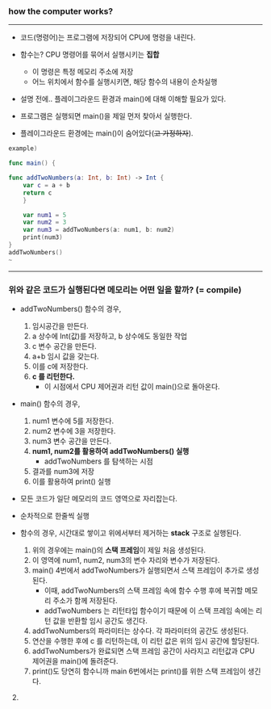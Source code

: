 
### how the computer works?
---
- 코드(명령어)는 프로그램에 저장되어 CPU에 명령을 내린다.
- 함수는? CPU 명령어를 묶어서 실행시키는 **집합**
	- 이 명령은 특정 메모리 주소에 저장 
	- 어느 위치에서 함수를 실행시키면, 해당 함수의 내용이 순차실행

- 설명 전에.. 플레이그라운드 환경과 main()에 대해 이해할 필요가 있다.
- 프로그램은 실행되면 main()을 제일 먼저 찾아서 실행한다.
- 플레이그라운드 환경에는 main()이 숨어있다(~~고 가정하자~~). 


```swift
example)

func main() {

func addTwoNumbers(a: Int, b: Int) -> Int {
	var c = a + b
	return c
	}

	var num1 = 5
	var num2 = 3
	var num3 = addTwoNumbers(a: num1, b: num2)
	print(num3)
}
addTwoNumbers()
~ 
```
---

### 위와 같은 코드가 실행된다면 메모리는 어떤 일을 할까? (= compile)
- addTwoNumbers() 함수의 경우,
	1. 임시공간을 만든다.
	2. a 상수에 Int(값)를 저장하고, b 상수에도 동일한 작업
	3. c 변수 공간을 만든다.
	4. a+b 임시 값을 갖는다.
	5. 이를 c에 저장한다.
	6. **c 를 리턴한다.**
		- 이 시점에서 CPU 제어권과 리턴 값이 main()으로 돌아온다.
	
- main() 함수의 경우,
 	1. num1 변수에 5를 저장한다.
 	2. num2 변수에 3을 저장한다.
 	3. num3 변수 공간을 만든다.
 	4. **num1, num2를 활용하여 addTwoNumbers() 실행**
 		- addTwoNumbers 를 탐색하는 시점
 	5. 결과를 num3에 저장
 	6. 이를 활용하여 print() 실행

- 모든 코드가 일단 메모리의 코드 영역으로 자리잡는다.
- 순차적으로 한줄씩 실행
- 함수의 경우, 시간대로 쌓이고 위에서부터 제거하는 **stack** 구조로 실행된다.
	1. 위의 경우에는 main()의 **스택 프레임**이 제일 처음 생성된다.
	2. 이 영역에 num1, num2, num3의 변수 자리와 변수가 저장된다.
	3. main() 4번에서 addTwoNumbers가 실행되면서 스택 프레임이 추가로 생성된다.
		- 이때, addTwoNumbers의 스택 프레임 속에 함수 수행 후에 복귀할 메모리 주소가 함께 저장된다.
		- addTwoNumbers 는 리턴타입 함수이기 때문에 이 스택 프레임 속에는 리턴 값을 반환할 임시 공간도 생긴다.
	4. addTwoNumbers의 파라미터는 상수다. 각 파라미터의 공간도 생성된다.
	5. 연산을 수행한 후에 c 를 리턴하는데, 이 리턴 값은 위의 임시 공간에 할당된다.
	6. addTwoNumbers가 완료되면 스택 프레임 공간이 사라지고 리턴값과 CPU 제어권을 main()에 돌려준다.
	7. print()도 당연히 함수니까 main 6번에서는 print()를 위한 스택 프레임이 생긴다.


2. 